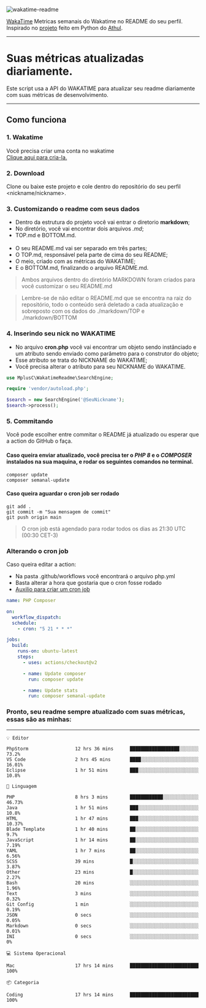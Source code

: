 ![wakatime-readme](https://socialify.git.ci/bymatheus/wakatime-readme/image?description=1&descriptionEditable=M%C3%A9tricas%20semanais%20do%20Wakatime%20no%20seu%20README%20de%20perfil.&font=KoHo&forks=1&language=1&owner=1&pattern=Signal&stargazers=1&theme=Dark)

[WakaTime](https://wakatime.com) Metricas semanais do Wakatime no README do seu perfil. <br>
Inspirado no [projeto](https://github.com/athul/waka-readme) feito em Python do [Athul](https://github.com/athul).
___

# Suas métricas atualizadas diariamente.
Este script usa a API do WAKATIME para atualizar seu readme diariamente com suas métricas de desenvolvimento.

___

## Como funciona

### 1. Wakatime
Você precisa criar uma conta no wakatime <br>
[Clique aqui para cria-la.](https://wakatime.com) 

### 2. Download
Clone ou baixe este projeto e cole dentro do repositório do seu perfil <nickname/nickname>.

### 3. Customizando o readme com seus dados
- Dentro da estrutura do projeto você vai entrar o diretorio **markdown**;  
- No diretório, você vai encontrar dois arquivos *.md*;
- TOP.md e BOTTOM.md.
<br><br>
- O seu README.md vai ser separado em três partes; 
- O TOP.md, responsável pela parte de cima do seu README;
- O meio, criado com as métricas do WAKATIME;
- E o BOTTOM.md, finalizando o arquivo README.md.<br>

> Ambos arquivos dentro do diretório MARKDOWN foram criados para você customizar o seu README.md

> Lembre-se de não editar o README.md que se encontra na raiz do repositório, todo o conteúdo será deletado a cada atualização e sobreposto com os dados do ./markdown/TOP e ./markdown/BOTTOM

### 4. Inserindo seu nick no WAKATIME
- No arquivo **cron.php** você vai encontrar um objeto sendo instânciado e um atributo sendo enviado como parâmetro para o construtor do objeto;
- Esse atributo se trata do NICKNAME do WAKATIME;
- Você precisa alterar o atributo para seu NICKNAME do WAKATIME.

```php
use MplusC\WakatimeReadme\SearchEngine;

require 'vendor/autoload.php';

$search = new SearchEngine('@SeuNickname');
$search->process();
```

### 5. Commitando
Você pode escolher entre commitar o README já atualizado ou esperar que a action do GitHub o faça. <br>

#### Caso queira enviar atualizado, você precisa ter o *PHP 8* e o *COMPOSER* instalados na sua maquina, e rodar os seguintes comandos no terminal.
```composer
composer update
composer semanal-update 
```

#### Caso queira aguardar o cron job ser rodado 
```git 
git add .
git commit -m "Sua mensagem de commit"
git push origin main
```

>O cron job está agendado para rodar todos os dias as 21:30 UTC (00:30 CET-3) 

### Alterando o cron job
Caso queira editar a action:

- Na pasta .github/workflows você encontrará o arquivo php.yml
- Basta alterar a hora que gostaria que o cron fosse rodado
- [Auxilio para criar um cron job](https://crontab.guru)

```yml
name: PHP Composer

on:
  workflow_dispatch:
  schedule:
    - cron: "5 21 * * *"

jobs:
  build:
    runs-on: ubuntu-latest
    steps:
      - uses: actions/checkout@v2

      - name: Update composer
        run: composer update

      - name: Update stats
        run: composer semanal-update
```

### Pronto, seu readme sempre atualizado com suas métricas, essas são as minhas:

___
```text
💡 Editor

PhpStorm                 12 hrs 36 mins      ██████████████████░░░░░░░      73.2%
VS Code                  2 hrs 45 mins       ████░░░░░░░░░░░░░░░░░░░░░     16.01%
Eclipse                  1 hr 51 mins        ███░░░░░░░░░░░░░░░░░░░░░░      10.8%
```
```text
💬 Linguagem

PHP                      8 hrs 3 mins        ████████████░░░░░░░░░░░░░     46.73%
Java                     1 hr 51 mins        ███░░░░░░░░░░░░░░░░░░░░░░      10.8%
HTML                     1 hr 47 mins        ███░░░░░░░░░░░░░░░░░░░░░░     10.37%
Blade Template           1 hr 40 mins        ██░░░░░░░░░░░░░░░░░░░░░░░       9.7%
JavaScript               1 hr 14 mins        ██░░░░░░░░░░░░░░░░░░░░░░░      7.19%
YAML                     1 hr 7 mins         ██░░░░░░░░░░░░░░░░░░░░░░░      6.56%
SCSS                     39 mins             █░░░░░░░░░░░░░░░░░░░░░░░░      3.87%
Other                    23 mins             █░░░░░░░░░░░░░░░░░░░░░░░░      2.27%
Bash                     20 mins             ░░░░░░░░░░░░░░░░░░░░░░░░░      1.96%
Text                     3 mins              ░░░░░░░░░░░░░░░░░░░░░░░░░      0.32%
Git Config               1 min               ░░░░░░░░░░░░░░░░░░░░░░░░░      0.19%
JSON                     0 secs              ░░░░░░░░░░░░░░░░░░░░░░░░░      0.05%
Markdown                 0 secs              ░░░░░░░░░░░░░░░░░░░░░░░░░      0.01%
INI                      0 secs              ░░░░░░░░░░░░░░░░░░░░░░░░░         0%
```
```text
💻 Sistema Operacional

Mac                      17 hrs 14 mins      █████████████████████████       100%
```
```text
📦 Categoria

Coding                   17 hrs 14 mins      █████████████████████████       100%
```
